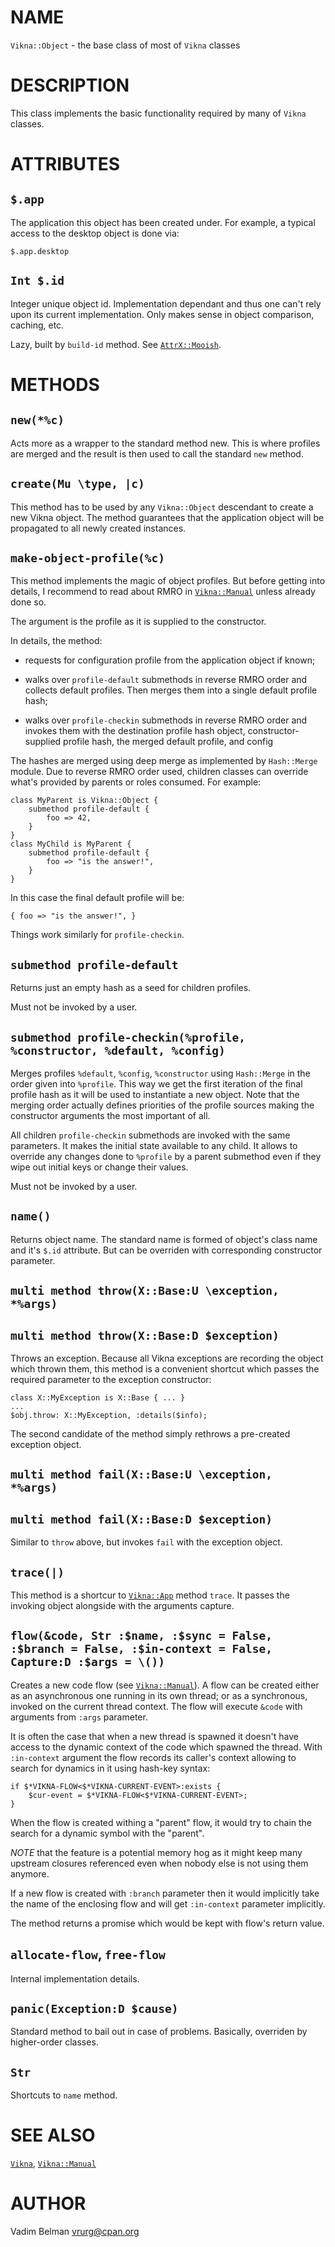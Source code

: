 NAME
====

`Vikna::Object` - the base class of most of `Vikna` classes

DESCRIPTION
===========



This class implements the basic functionality required by many of `Vikna` classes.

ATTRIBUTES
==========



`$.app`
-------

The application this object has been created under. For example, a typical access to the desktop object is done via:

    $.app.desktop

`Int $.id`
----------

Integer unique object id. Implementation dependant and thus one can't rely upon its current implementation. Only makes sense in object comparison, caching, etc.

Lazy, built by `build-id` method. See [`AttrX::Mooish`](https://modules.raku.org/dist/AttrX::Mooish:cpan:VRURG).

METHODS
=======



`new(*%c)`
----------

Acts more as a wrapper to the standard method new. This is where profiles are merged and the result is then used to call the standard `new` method.

`create(Mu \type, |c)`
----------------------

This method has to be used by any `Vikna::Object` descendant to create a new Vikna object. The method guarantees that the application object will be propagated to all newly created instances.

`make-object-profile(%c)`
-------------------------

This method implements the magic of object profiles. But before getting into details, I recommend to read about RMRO in [`Vikna::Manual`](https://github.com/vrurg/raku-Vikna/blob/v0.0.2/docs/md/Vikna/Manual.md) unless already done so.

The argument is the profile as it is supplied to the constructor.

In details, the method:

  * requests for configuration profile from the application object if known;

  * walks over `profile-default` submethods in reverse RMRO order and collects default profiles. Then merges them into a single default profile hash;

  * walks over `profile-checkin` submethods in reverse RMRO order and invokes them with the destination profile hash object, constructor-supplied profile hash, the merged default profile, and config

The hashes are merged using deep merge as implemented by `Hash::Merge` module. Due to reverse RMRO order used, children classes can override what's provided by parents or roles consumed. For example:

    class MyParent is Vikna::Object {
        submethod profile-default {
            foo => 42,
        }
    }
    class MyChild is MyParent {
        submethod profile-default {
            foo => "is the answer!",
        }
    }

In this case the final default profile will be:

    { foo => "is the answer!", }

Things work similarly for `profile-checkin`.

`submethod profile-default`
---------------------------

Returns just an empty hash as a seed for children profiles.

Must not be invoked by a user.

`submethod profile-checkin(%profile, %constructor, %default, %config)`
----------------------------------------------------------------------

Merges profiles `%default`, `%config`, `%constructor` using `Hash::Merge` in the order given into `%profile`. This way we get the first iteration of the final profile hash as it will be used to instantiate a new object. Note that the merging order actually defines priorities of the profile sources making the constructor arguments the most important of all.

All children `profile-checkin` submethods are invoked with the same parameters. It makes the initial state available to any child. It allows to override any changes done to `%profile` by a parent submethod even if they wipe out initial keys or change their values.

Must not be invoked by a user.

`name()`
--------

Returns object name. The standard name is formed of object's class name and it's `$.id` attribute. But can be overriden with corresponding constructor parameter.

`multi method throw(X::Base:U \exception, *%args)`
--------------------------------------------------

`multi method throw(X::Base:D $exception)`
------------------------------------------

Throws an exception. Because all Vikna exceptions are recording the object which thrown them, this method is a convenient shortcut which passes the required parameter to the exception constructor:

    class X::MyException is X::Base { ... }
    ...
    $obj.throw: X::MyException, :details($info);

The second candidate of the method simply rethrows a pre-created exception object.

`multi method fail(X::Base:U \exception, *%args)`
-------------------------------------------------

`multi method fail(X::Base:D $exception)`
-----------------------------------------

Similar to `throw` above, but invokes `fail` with the exception object.

`trace(|)`
----------

This method is a shortcur to [`Vikna::App`](https://github.com/vrurg/raku-Vikna/blob/v0.0.2/docs/md/Vikna/App.md) method `trace`. It passes the invoking object alongside with the arguments capture.

`flow(&code, Str :$name, :$sync = False, :$branch = False, :$in-context = False, Capture:D :$args = \())`
---------------------------------------------------------------------------------------------------------

Creates a new code flow (see [`Vikna::Manual`](https://github.com/vrurg/raku-Vikna/blob/v0.0.2/docs/md/Vikna/Manual.md)). A flow can be created either as an asynchronous one running in its own thread; or as a synchronous, invoked on the current thread context. The flow will execute `&code` with arguments from `:args` parameter.

It is often the case that when a new thread is spawned it doesn't have access to the dynamic context of the code which spawned the thread. With `:in-context` argument the flow records its caller's context allowing to search for dynamics in it using hash-key syntax:

    if $*VIKNA-FLOW<$*VIKNA-CURRENT-EVENT>:exists {
        $cur-event = $*VIKNA-FLOW<$*VIKNA-CURRENT-EVENT>;
    }

When the flow is created withing a "parent" flow, it would try to chain the search for a dynamic symbol with the "parent".

*NOTE* that the feature is a potential memory hog as it might keep many upstream closures referenced even when nobody else is not using them anymore.

If a new flow is created with `:branch` parameter then it would implicitly take the name of the enclosing flow and will get `:in-context` parameter implicitly.

The method returns a promise which would be kept with flow's return value.

`allocate-flow`, `free-flow`
----------------------------

Internal implementation details.

`panic(Exception:D $cause)`
---------------------------

Standard method to bail out in case of problems. Basically, overriden by higher-order classes.

`Str`
-----

Shortcuts to `name` method.

SEE ALSO
========

[`Vikna`](https://github.com/vrurg/raku-Vikna/blob/v0.0.2/docs/md/Vikna.md), [`Vikna::Manual`](https://github.com/vrurg/raku-Vikna/blob/v0.0.2/docs/md/Vikna/Manual.md)

AUTHOR
======



Vadim Belman <vrurg@cpan.org>

